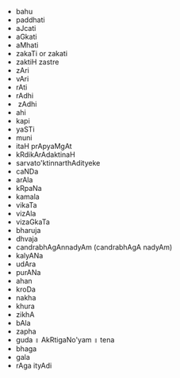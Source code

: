 *   bahu
*   paddhati
*   aJcati
*   aGkati
*   aMhati
*   zakaTi or zakati
*   zaktiH zastre
*   zAri
*   vAri
*   rAti
*   rAdhi
*    zAdhi
*   ahi
*   kapi
*   yaSTi
*   muni
*   itaH prApyaMgAt
*   kRdikArAdaktinaH
*   sarvato'ktinnarthAdityeke
*   caNDa
*   arAla
*   kRpaNa
*   kamala
*   vikaTa
*   vizAla
*   vizaGkaTa
*   bharuja
*   dhvaja
*   candrabhAgAnnadyAm (candrabhAgA nadyAm)
*   kalyANa
*   udAra
*   purANa
*   ahan
*   kroDa
*   nakha
*   khura
*   zikhA
*   bAla
*   zapha
*   guda ॥ AkRtigaNo'yam ॥ tena 
*   bhaga
*   gala
*   rAga ityAdi